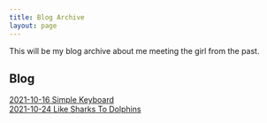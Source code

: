 ```yaml
---
title: Blog Archive
layout: page
---
```

This will be my blog archive about me meeting the girl from the past.

## Blog
[2021-10-16 Simple Keyboard](https://lwflouisa.github.io/NumeroHexDiaries/Blog/2021-10-16-simplekeyboard)<br />
[2021-10-24 Like Sharks To Dolphins](NumeroHexDiaries/Blog/2021-10-25-likesharkstodolphins)<br />
